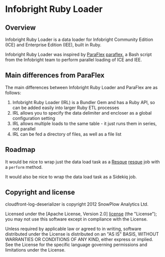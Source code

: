 # Infobright Ruby Loader

## Overview

Infobright Ruby Loader is a data loader for Infobright Community Edition (ICE) and Enterprise Edition (IEE), built in Ruby.

Infobright Ruby Loader was inspired by [ParaFlex] [paraflex], a Bash script from the Infobright team to perform parallel loading of ICE and IEE. 

## Main differences from ParaFlex

The main differences between Infobright Ruby Loader and ParaFlex are as follows:

1. Infobright Ruby Loader (IRL) is a Bundler Gem and has a Ruby API, so can be added easily into larger Ruby ETL processes
2. IRL allows you to specify the data delimiter and encloser as a global configuration setting
3. IRL allows multiple loads to the same table - it just runs them in series, not parallel
4. IRL can be fed a directory of files, as well as a file list

## Roadmap

It would be nice to wrap just the data load task as a [Resque] [resque] job with a `perform` method.

It would also be nice to wrap the data load task as a Sidekiq job.

## Copyright and license

cloudfront-log-deserializer is copyright 2012 SnowPlow Analytics Ltd.

Licensed under the [Apache License, Version 2.0] [license] (the "License");
you may not use this software except in compliance with the License.

Unless required by applicable law or agreed to in writing, software
distributed under the License is distributed on an "AS IS" BASIS,
WITHOUT WARRANTIES OR CONDITIONS OF ANY KIND, either express or implied.
See the License for the specific language governing permissions and
limitations under the License.

[paraflex]: http://www.infobright.org/Blog/Entry/unscripted/
[resque]: https://github.com/defunkt/resque/
[license]: http://www.apache.org/licenses/LICENSE-2.0